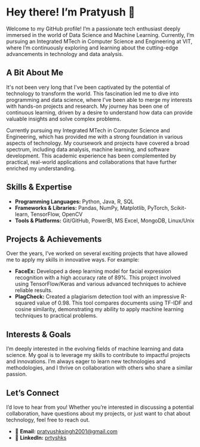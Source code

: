 # Hey there! I’m Pratyush 👋

Welcome to my GitHub profile! I’m a passionate tech enthusiast deeply immersed in the world of Data Science and Machine Learning. Currently, I’m pursuing an Integrated MTech in Computer Science and Engineering at VIT, where I’m continuously exploring and learning about the cutting-edge advancements in technology and data analysis.

## A Bit About Me

It's not been very long that I've been captivated by the potential of technology to transform the world. This fascination led me to dive into programming and data science, where I’ve been able to merge my interests with hands-on projects and research. My journey has been one of continuous learning, driven by a desire to understand how data can provide valuable insights and solve complex problems.

Currently pursuing my Integrated MTech in Computer Science and Engineering, which has provided me with a strong foundation in various aspects of technology. My coursework and projects have covered a broad spectrum, including data analysis, machine learning, and software development. This academic experience has been complemented by practical, real-world applications and collaborations that have further enriched my understanding.

## Skills & Expertise

- **Programming Languages:** Python, Java, R, SQL
- **Frameworks & Libraries:** Pandas, NumPy, Matplotlib, PyTorch, Scikit-learn, TensorFlow, OpenCV
- **Tools & Platforms:** Git/GitHub, PowerBI, MS Excel, MongoDB, Linux/Unix

## Projects & Achievements

Over the years, I’ve worked on several exciting projects that have allowed me to apply my skills in innovative ways. For example:

- **FaceEx:** Developed a deep learning model for facial expression recognition with a high accuracy rate of 89%. This project involved using TensorFlow/Keras and various advanced techniques to achieve reliable results.
- **PlagCheck:** Created a plagiarism detection tool with an impressive R-squared value of 0.98. This tool compares documents using TF-IDF and cosine similarity, demonstrating my ability to apply machine learning techniques to practical problems.

## Interests & Goals

I’m deeply interested in the evolving fields of machine learning and data science. My goal is to leverage my skills to contribute to impactful projects and innovations. I’m always eager to learn new technologies and methodologies, and I thrive on collaboration with others who share a similar passion.

## Let’s Connect

I’d love to hear from you! Whether you’re interested in discussing a potential collaboration, have questions about my projects, or just want to chat about technology, feel free to reach out.

- 📧 **Email:** [pratyushksingh2001@gmail.com](mailto:pratyushksingh2001@gmail.com)
- 🔗 **LinkedIn:** [prtyshks](https://www.linkedin.com/in/prtyshks/)
